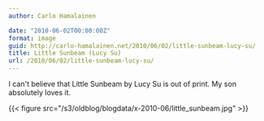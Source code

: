 ```yaml
---
author: Carlo Hamalainen

date: "2010-06-02T00:00:00Z"
format: image
guid: http://carlo-hamalainen.net/2010/06/02/little-sunbeam-lucy-su/
title: Little Sunbeam (Lucy Su)
url: /2010/06/02/little-sunbeam-lucy-su/
---
```

I can't believe that Little Sunbeam by Lucy Su is out of print. My son absolutely loves it.

{{< figure src="/s3/oldblog/blogdata/x-2010-06/little_sunbeam.jpg" >}}
